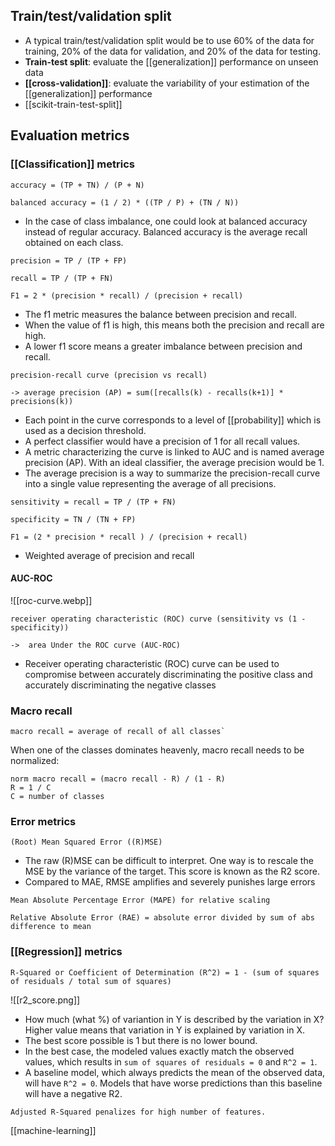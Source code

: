 ## Train/test/validation split

- A typical train/test/validation split would be to use 60% of the data for training, 20% of the data for validation, and 20% of the data for testing.
- **Train-test split**: evaluate the [[generalization]] performance on unseen data
- **[[cross-validation]]**: evaluate the variability of your estimation of the [[generalization]] performance
- [[scikit-train-test-split]]

## Evaluation metrics
### [[Classification]] metrics

```code
accuracy = (TP + TN) / (P + N)
```

```code
balanced accuracy = (1 / 2) * ((TP / P) + (TN / N))
```

- In the case of class imbalance, one could look at balanced accuracy instead of regular accuracy. Balanced accuracy is the average recall obtained on each class.

```code
precision = TP / (TP + FP)
```

```code
recall = TP / (TP + FN)
```

```code
F1 = 2 * (precision * recall) / (precision + recall)
```

- The f1 metric measures the balance between precision and recall. 
- When the value of f1 is high, this means both the precision and recall are high. 
- A lower f1 score means a greater imbalance between precision and recall.

```code
precision-recall curve (precision vs recall)

-> average precision (AP) = sum([recalls(k) - recalls(k+1)] * precisions(k))
```

- Each point in the curve corresponds to a level of [[probability]] which is used as a decision threshold.
- A perfect classifier would have a precision of 1 for all recall values.
- A metric characterizing the curve is linked to AUC and is named average precision (AP). With an ideal classifier, the average precision would be 1.
- The average precision is a way to summarize the precision-recall curve into a single value representing the average of all precisions.

```code
sensitivity = recall = TP / (TP + FN)
```

```code
specificity = TN / (TN + FP)
```

```
F1 = (2 * precision * recall ) / (precision + recall)
```

- Weighted average of precision and recall

#### AUC-ROC

![[roc-curve.webp]]

```code
receiver operating characteristic (ROC) curve (sensitivity vs (1 - specificity))

->  area Under the ROC curve (AUC-ROC) 
```

- Receiver operating characteristic (ROC) curve can be used to compromise between accurately discriminating the positive class and accurately discriminating the negative classes
### Macro recall

```
macro recall = average of recall of all classes`
```

When one of the classes dominates heavenly, macro recall needs to be normalized:

```
norm macro recall = (macro recall - R) / (1 - R)
R = 1 / C
C = number of classes
```


### Error metrics

```code
(Root) Mean Squared Error ((R)MSE)
```

- The raw (R)MSE can be difficult to interpret. One way is to rescale the MSE by the variance of the target. This score is known as the R2 score. 
- Compared to MAE, RMSE amplifies and severely punishes large errors

```code
Mean Absolute Percentage Error (MAPE) for relative scaling
```

```
Relative Absolute Error (RAE) = absolute error divided by sum of abs difference to mean
```

### [[Regression]] metrics

```
R-Squared or Coefficient of Determination (R^2) = 1 - (sum of squares of residuals / total sum of squares)
```

![[r2_score.png]]

- How much (what %) of variantion in Y is described by the variation in X?  Higher value means that variation in Y is explained by variation in X.
- The best score possible is 1 but there is no lower bound.
- In the best case, the modeled values exactly match the observed values, which results in `sum of squares of residuals = 0` and `R^2 = 1`. 
- A baseline model, which always predicts the mean of the observed data, will have `R^2 = 0`. Models that have worse predictions than this baseline will have a negative R2.

```code
Adjusted R-Squared penalizes for high number of features.
```

[[machine-learning]]
